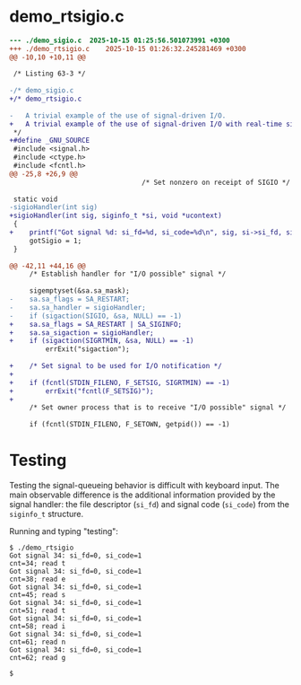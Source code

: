 # demo_rtsigio.c
```diff
--- ./demo_sigio.c	2025-10-15 01:25:56.501073991 +0300
+++ ./demo_rtsigio.c	2025-10-15 01:26:32.245281469 +0300
@@ -10,10 +10,11 @@
 
 /* Listing 63-3 */
 
-/* demo_sigio.c
+/* demo_rtsigio.c
 
-   A trivial example of the use of signal-driven I/O.
+   A trivial example of the use of signal-driven I/O with real-time signals.
 */
+#define _GNU_SOURCE
 #include <signal.h>
 #include <ctype.h>
 #include <fcntl.h>
@@ -25,8 +26,9 @@
                                 /* Set nonzero on receipt of SIGIO */
 
 static void
-sigioHandler(int sig)
+sigioHandler(int sig, siginfo_t *si, void *ucontext)
 {
+    printf("Got signal %d: si_fd=%d, si_code=%d\n", sig, si->si_fd, si->si_code);
     gotSigio = 1;
 }
 
@@ -42,11 +44,16 @@
     /* Establish handler for "I/O possible" signal */
 
     sigemptyset(&sa.sa_mask);
-    sa.sa_flags = SA_RESTART;
-    sa.sa_handler = sigioHandler;
-    if (sigaction(SIGIO, &sa, NULL) == -1)
+    sa.sa_flags = SA_RESTART | SA_SIGINFO;
+    sa.sa_sigaction = sigioHandler;
+    if (sigaction(SIGRTMIN, &sa, NULL) == -1)
         errExit("sigaction");
 
+    /* Set signal to be used for I/O notification */
+    
+    if (fcntl(STDIN_FILENO, F_SETSIG, SIGRTMIN) == -1)
+        errExit("fcntl(F_SETSIG)");
+
     /* Set owner process that is to receive "I/O possible" signal */
 
     if (fcntl(STDIN_FILENO, F_SETOWN, getpid()) == -1)
```

# Testing
Testing the signal-queueing behavior is difficult with keyboard input. The main observable difference is the additional information provided by the signal handler: the file descriptor (`si_fd`) and signal code (`si_code`) from the `siginfo_t` structure.

Running and typing "testing":
```
$ ./demo_rtsigio 
Got signal 34: si_fd=0, si_code=1
cnt=34; read t
Got signal 34: si_fd=0, si_code=1
cnt=38; read e
Got signal 34: si_fd=0, si_code=1
cnt=45; read s
Got signal 34: si_fd=0, si_code=1
cnt=51; read t
Got signal 34: si_fd=0, si_code=1
cnt=58; read i
Got signal 34: si_fd=0, si_code=1
cnt=61; read n
Got signal 34: si_fd=0, si_code=1
cnt=62; read g

$ 
```
